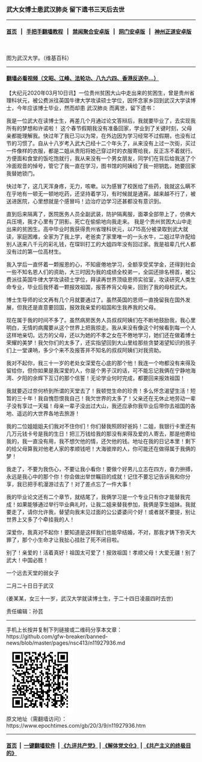 ### 武大女博士患武汉肺炎 留下遗书三天后去世
------------------------

#### [首页](https://github.com/gfw-breaker/banned-news/blob/master/README.md) &nbsp;&nbsp;|&nbsp;&nbsp; [手把手翻墙教程](https://github.com/gfw-breaker/guides/wiki) &nbsp;&nbsp;|&nbsp;&nbsp; [禁闻聚合安卓版](https://github.com/gfw-breaker/bn-android) &nbsp;&nbsp;|&nbsp;&nbsp; [网门安卓版](https://github.com/oGate2/oGate) &nbsp;&nbsp;|&nbsp;&nbsp; [神州正道安卓版](https://github.com/SzzdOgate/update) 



<div><img alt="" class="aligncenter wp-post-image" src="https://i.epochtimes.com/assets/uploads/2018/06/Wuhan_University_Gate_2014-600x400.jpg"/>
<div class="red16 caption">
 <p>
  图为武汉大学。（维基百科）
 </p>
</div>
</div><hr/>

#### [翻墙必看视频（文昭、江峰、法轮功、八九六四、香港反送中...）](https://github.com/gfw-breaker/banned-news/blob/master/pages/link3.md)

<div><p>
 【大纪元2020年03月10日讯】一位贵州贫困大山中走出来的贫困生，曾是贵州省理科状元，被公费派往英国牛律大学攻读硕士学位，因怀念家乡回到武汉大学读博士，今年应该博士毕业，然而却患
 <ok href="https://www.epochtimes.com/gb/tag/%E6%AD%A6%E6%B1%89%E8%82%BA%E7%82%8E.html">
  武汉肺炎
 </ok>
 而离世，留下遗书：
</p>
<p>
 我是一位武大在读博士生，再差几个月通过论文答辩后，我就要毕业了，去实现我所有的梦想和许诺啦！ 这个春节假期我没有准备回家，学业到了关键时刻，父母亲都能理解我。快过年了我已习以为常，在外边因为学习经常不过假期，也没有过节的习惯了。自从十八岁考入武大己经十二个年头了，从来没有上过一次街，买过一件像样的衣服，都是二姐从贵阳将她己穿过时的衣服寄给我，反正冻不着就行。方便面和食堂的饭吃饱就行，我从来没有一个男女朋友，同学们在背后给我送了个冷面观音的悼号，管它了我一直在学习，图书馆的阿姨给了我一把钥匙，她要回家我替她锁门。
</p>
<p>
 快过年了，这几天浑身疼，无力，咳嗽。以为感冒了校医给了些药，我就这么瞒不在乎地有一顿无一顿地吃药，还坚持着学习，有时候就是通宵。越来越不行了，被送进医院，心里想就是个感冒吗！边治疗边学习还甚都没有意识到。
</p>
<p>
 直到后来隔离了，医院医务人员全副武装，防护隔离服，面罩全部带上了，仿佛大兵压境，我才心里有了阴影。死亡在偷偷地向我走来。 我是个贵州贫困大山中走出来的贫困生。高中毕业时我获得贵州省理科状元，以715高分被录取到武大就读，家庭困难，全家为了我上学，老爸卖了家里唯一的一头水牛，二姐过早许配给别人送来八千元的彩礼钱，在琛玔打工的大姐四年没有回过家。我是祖辈几代人都没有过的第一位高材生。
</p>
<p>
 我入学后一直怀着一颗报恩的心，不知疲倦地学习，全额享受奖学金，还得到社会一些不知名恩人们的资助，大三时因为我的成绩全校弟一，全囸还排名榜首，被公费派往英国牛律大学攻读硕士学位，拜读再世界顶级恩师实验室，攻读研究人类生命专业，毕业后我怀着一颗报效祖国，报答养肓父母亲，回到了我的母校武大。
</p>
<p>
 博士生导师的论文再有几个月就要通过了。虽然英国的恩师一直挽留我在国外发展，但我还是直意要回国，报效我亲爱的祖国和生我养我的父母。
</p>
<p>
 现在属于我的时间不多了。虽然病房医务人员叔叔阿姨们在不断地鼓励我，我心里明白，无情的病魔要从这个世界上把我掠走。我从来没有像这个时候看到每一个人这样地亲切。远方的父母，还以为她的不孝之女在不倦地学习，她们还在做着博士荣耀的美梦！我欠你们的太多了，还实指望回到大山里给那些贪婪渴望知识的孩子们上一堂课呐，多少个来不及报答并不知名的叔叔阿姨们对我资助。
</p>
<p>
 我对不起你，我三十一岁的老处女深爱在心底的那个他！我连一个吻都没有来得及留给你，但你如果是我深爱的人，你是个男子汉的话，可不能忘记我俩在宁静地海湾、夕阳的余辉下互订的那个信誓！无论学业何时完成，都要回来报效祖国！
</p>
<p>
 我就要迈过奈何桥到所谓的天堂去了！我顿觉生命的珍贵！多么怀念渴望生活！短暂的三十年！我自愧怨恨我自己！我欠世界的太多了！父亲还在无休止地劳动一辈子没有享过一天福！母亲一辈子没出过大山，我还应承你我毕业后带你去祖国的各地、遥远的大世界各地去旅游！
</p>
<p>
 我的二位姐姐姐夫们我对不住你们！你们替我照顾好爸妈！二姐，我银行卡里还有几万元钱卡号是我的生日！把三万钱给我的那没有来得及爱的人寄去，那是他寄给我的，我一直没有用，我不想欠他的情，还欠他的钱。地址在我的日记本里！剩下的给父母算我对他老人家的孝顺钱吧！大海彼岸的人，你可能还在做得属于我俩的梦！
</p>
<p>
 我走了，不要为我伤心，不要让我小看你！要做个好男儿立志在四方，奋力拚搏，永远是我心中的那个你！你会做出举世瞩目的成就！记住不要忘记告诉我和你分享，我已把手机漫游过去了！对了差点忘了一件大事！
</p>
<p>
 我的毕业论文还有二个章节，就结尾了，我俩学习是一个专业只有你才能替我完成！如果能够通过举行毕业典礼时，让我二姐来替我参加，我俩是孪生姐妹。我就要走了，请你允许我，替望向我末见过面的公公婆婆问个好！或者就不要提，别让世界上又多了个牵挂我的人！
</p>
<p>
 深爱你，我真对不起你！要知道是这样我们也能早结婚，不对，那我才铸下弥天大罪了，那个小生命才让我扯心挂肚了死不闭目啦。
</p>
<p>
 别了！亲爱的！活着真好！祖国太可爱了！报效祖国！孝顺父母！大爱无疆！别了武大！中国必胜！
</p>
<p>
 一个远去天堂的弱女子
</p>
<p>
 二月二十日日于武汉
</p>
<p>
 (姜某某，女三十一岁，武汉大学就读博士生，于二十四日凌晨四时去世)
</p>
<p>
 责任编辑：孙芸
</p>
</div>
<hr/>
手机上长按并复制下列链接或二维码分享本文章：<br/>
https://github.com/gfw-breaker/banned-news/blob/master/pages/nsc413/n11927936.md <br/>
<a href='https://github.com/gfw-breaker/banned-news/blob/master/pages/nsc413/n11927936.md'><img src='https://github.com/gfw-breaker/banned-news/blob/master/pages/nsc413/n11927936.md.png'/></a> <br/>
原文地址（需翻墙访问）：https://www.epochtimes.com/gb/20/3/9/n11927936.htm


------------------------
#### [首页](https://github.com/gfw-breaker/banned-news/blob/master/README.md) &nbsp;|&nbsp; [一键翻墙软件](https://github.com/gfw-breaker/nogfw/blob/master/README.md) &nbsp;| [《九评共产党》](https://github.com/gfw-breaker/9ping.md/blob/master/README.md#九评之一评共产党是什么) | [《解体党文化》](https://github.com/gfw-breaker/jtdwh.md/blob/master/README.md) | [《共产主义的终极目的》](https://github.com/gfw-breaker/gczydzjmd.md/blob/master/README.md)


<img src='http://gfw-breaker.win/banned-news/pages/nsc413/n11927936.md' width='0px' height='0px'/>